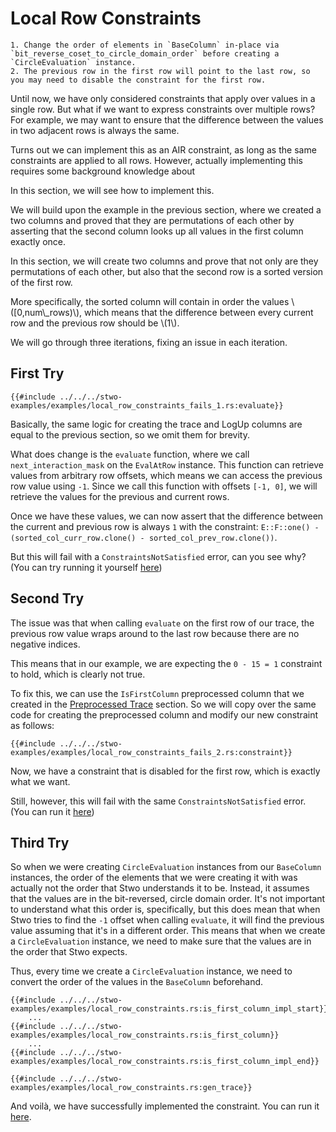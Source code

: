 # Local Row Constraints

```admonish info
1. Change the order of elements in `BaseColumn` in-place via `bit_reverse_coset_to_circle_domain_order` before creating a `CircleEvaluation` instance.
2. The previous row in the first row will point to the last row, so you may need to disable the constraint for the first row.
```

Until now, we have only considered constraints that apply over values in a single row. But what if we want to express constraints over multiple rows? For example, we may want to ensure that the difference between the values in two adjacent rows is always the same.

Turns out we can implement this as an AIR constraint, as long as the same constraints are applied to all rows. However, actually implementing this requires some background knowledge about

In this section, we will see how to implement this.

We will build upon the example in the previous section, where we created a two columns and proved that they are permutations of each other by asserting that the second column looks up all values in the first column exactly once.

In this section, we will create two columns and prove that not only are they permutations of each other, but also that the second row is a sorted version of the first row.

More specifically, the sorted column will contain in order the values \\([0,num\\\_rows)\\), which means that the difference between every current row and the previous row should be \\(1\\).

We will go through three iterations, fixing an issue in each iteration.

## First Try

```rust,ignore
{{#include ../../../stwo-examples/examples/local_row_constraints_fails_1.rs:evaluate}}
```

Basically, the same logic for creating the trace and LogUp columns are equal to the previous section, so we omit them for brevity.

What does change is the `evaluate` function, where we call `next_interaction_mask` on the `EvalAtRow` instance. This function can retrieve values from arbitrary row offsets, which means we can access the previous row value using `-1`. Since we call this function with offsets `[-1, 0]`, we will retrieve the values for the previous and current rows.

Once we have these values, we can now assert that the difference between the current and previous row is always `1` with the constraint: `E::F::one() - (sorted_col_curr_row.clone() - sorted_col_prev_row.clone())`.

But this will fail with a `ConstraintsNotSatisfied` error, can you see why? (You can try running it yourself [here](https://github.com/zksecurity/stwo-book/blob/main/stwo-examples/examples/local_row_constraints_fails_1.rs))

## Second Try

The issue was that when calling `evaluate` on the first row of our trace, the previous row value wraps around to the last row because there are no negative indices.

This means that in our example, we are expecting the `0 - 15 = 1` constraint to hold, which is clearly not true.

To fix this, we can use the `IsFirstColumn` preprocessed column that we created in the [Preprocessed Trace](../preprocessed-trace/index.md) section. So we will copy over the same code for creating the preprocessed column and modify our new constraint as follows:

```rust,ignore
{{#include ../../../stwo-examples/examples/local_row_constraints_fails_2.rs:constraint}}
```

Now, we have a constraint that is disabled for the first row, which is exactly what we want.

Still, however, this will fail with the same `ConstraintsNotSatisfied` error. (You can run it [here](https://github.com/zksecurity/stwo-book/blob/main/stwo-examples/examples/local_row_constraints_fails_2.rs))

## Third Try

So when we were creating `CircleEvaluation` instances from our `BaseColumn` instances, the order of the elements that we were creating it with was actually not the order that Stwo understands it to be. Instead, it assumes that the values are in the bit-reversed, circle domain order. It's not important to understand what this order is, specifically, but this does mean that when Stwo tries to find the `-1` offset when calling `evaluate`, it will find the previous value assuming that it's in a different order. This means that when we create a `CircleEvaluation` instance, we need to make sure that the values are in the order that Stwo expects.

Thus, every time we create a `CircleEvaluation` instance, we need to convert the order of the values in the `BaseColumn` beforehand.

```rust,ignore
{{#include ../../../stwo-examples/examples/local_row_constraints.rs:is_first_column_impl_start}}
    ...
{{#include ../../../stwo-examples/examples/local_row_constraints.rs:is_first_column}}
    ...
{{#include ../../../stwo-examples/examples/local_row_constraints.rs:is_first_column_impl_end}}

{{#include ../../../stwo-examples/examples/local_row_constraints.rs:gen_trace}}
```

And voilà, we have successfully implemented the constraint. You can run it [here](https://github.com/zksecurity/stwo-book/blob/main/stwo-examples/examples/local_row_constraints.rs).
